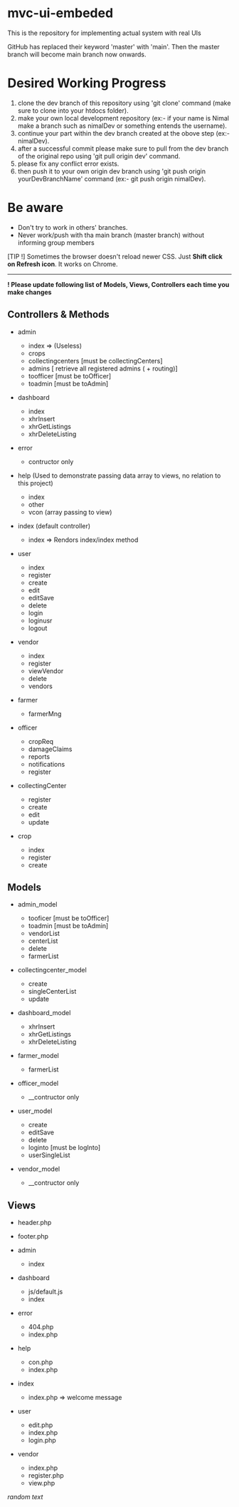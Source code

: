 # mvc-ui-embeded
This is the repository for implementing actual system with real UIs

GitHub has replaced their keyword 'master' with 'main'. Then the master branch will become main branch now onwards.

# Desired Working Progress
1. clone the dev branch of this repository using 'git clone' command (make sure to clone into your htdocs folder).
2. make your own local development repository (ex:- if your name is Nimal make a branch such as nimalDev or something entends the username).
3. continue your part within the dev branch created at the obove step (ex:- nimalDev).
4. after a successful commit please make sure to pull from the dev branch of the original repo using 'git pull origin dev' command.
5. please fix any conflict error exists.
6. then push it to your own origin dev branch using 'git push origin yourDevBranchName' command (ex:- git push origin nimalDev).

# Be aware

* Don't try to work in others' branches.
* Never work/push with tha main branch (master branch) without informing group members

[TIP !] Sometimes the browser doesn't reload newer CSS. Just **Shift click on Refresh icon**. It works on Chrome.

-----------------------------------------------------------------------------------------------------------------------------------------------------------------
**! Please update following list of Models, Views, Controllers each time you make changes**

## Controllers & Methods

- admin
    - index => (Useless)
    - crops
    - collectingcenters [must be collectingCenters]
    - admins [ retrieve all registered admins ( + routing)]
    - toofficer [must be toOfficer]
    - toadmin [must be toAdmin]

- dashboard
    - index
    - xhrInsert
    - xhrGetListings
    - xhrDeleteListing
    
- error
    - contructor only
    
- help (Used to demonstrate passing data array to views, no relation to this project)
    - index
    - other
    - vcon (array passing to view)
  
- index (default controller)
    - index => Rendors index/index method
  
- user
    - index
    - register
    - create
    - edit
    - editSave
    - delete
    - login
    - loginusr
    - logout
  
- vendor
    - index
    - register
    - viewVendor
    - delete
    - vendors
- farmer
    - farmerMng

- officer
    - cropReq
    - damageClaims
    - reports
    - notifications
    - register

- collectingCenter
    - register
    - create
    - edit
    - update

- crop
    - index
    - register
    - create

## Models

- admin_model
    - tooficer [must be toOfficer]
    - toadmin [must be toAdmin]
    - vendorList
    - centerList
    - delete
    - farmerList

- collectingcenter_model
    - create
    - singleCenterList
    - update

- dashboard_model
    - xhrInsert
    - xhrGetListings
    - xhrDeleteListing

- farmer_model
    - farmerList

- officer_model
    - __contructor only

- user_model
    - create
    - editSave
    - delete
    - loginto [must be logInto]
    - userSingleList

- vendor_model
    - __contructor only


## Views
- header.php
- footer.php

- admin 
    - index
    
- dashboard
    - js/default.js
    - index
    
- error  
    - 404.php
    - index.php

- help  
    - con.php
    - index.php
    
- index
    - index.php => welcome message
    
- user  
    - edit.php
    - index.php
    - login.php
    
- vendor
    - index.php
    - register.php
    - view.php

*random text*
